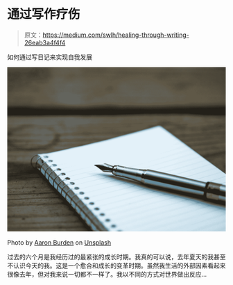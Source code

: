 # 通过写作疗伤

> 原文：<https://medium.com/swlh/healing-through-writing-26eab3a4f4f4>

如何通过写日记来实现自我发展

![](img/b394dfec338c7bb387147430a4c73abf.png)

Photo by [Aaron Burden](https://unsplash.com/@aaronburden?utm_source=medium&utm_medium=referral) on [Unsplash](https://unsplash.com?utm_source=medium&utm_medium=referral)

过去的六个月是我经历过的最紧张的成长时期。我真的可以说，去年夏天的我甚至不认识今天的我。这是一个愈合和成长的变革时期。虽然我生活的外部因素看起来很像去年，但对我来说一切都不一样了。我以不同的方式对世界做出反应…